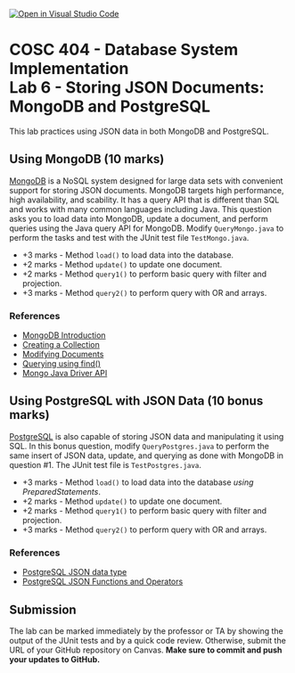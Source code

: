 [![Open in Visual Studio Code](https://classroom.github.com/assets/open-in-vscode-c66648af7eb3fe8bc4f294546bfd86ef473780cde1dea487d3c4ff354943c9ae.svg)](https://classroom.github.com/online_ide?assignment_repo_id=10230254&assignment_repo_type=AssignmentRepo)
# COSC 404 - Database System Implementation<br/>Lab 6 - Storing JSON Documents: MongoDB and PostgreSQL

This lab practices using JSON data in both MongoDB and PostgreSQL.

## Using MongoDB (10 marks)

[MongoDB](https://www.mongodb.org/) is a NoSQL system designed for large data sets with convenient support for storing JSON documents. MongoDB targets high performance, high availability, and scability.  It has a query API that is different than SQL and works with many common languages including Java.  This question asks you to load data into MongoDB, update a document, and perform queries using the Java query API for MongoDB.  Modify `QueryMongo.java` to perform the tasks and test with the JUnit test file `TestMongo.java`.

- +3 marks - Method `load()` to load data into the database.
- +2 marks - Method `update()` to update one document.
- +2 marks - Method `query1()` to perform basic query with filter and projection.
- +3 marks - Method `query2()` to perform query with OR and arrays.

### References

- [MongoDB Introduction](https://docs.mongodb.org/manual/core/introduction/)
- [Creating a Collection](https://docs.mongodb.org/manual/reference/method/db.createCollection/)
- [Modifying Documents](https://docs.mongodb.org/manual/tutorial/modify-documents/)
- [Querying using find()](https://docs.mongodb.org/manual/reference/method/db.collection.find/)
- [Mongo Java Driver API](https://mongodb.github.io/mongo-java-driver/4.4/apidocs/mongodb-driver-core/com/mongodb/package-summary.html)


## Using PostgreSQL with JSON Data (10 bonus marks)

[PostgreSQL](https://www.postgresql.org/) is also capable of storing JSON data and manipulating it using SQL. In this bonus question, modify `QueryPostgres.java` to perform the same insert of JSON data, update, and querying as done with MongoDB in question #1. The JUnit test file is `TestPostgres.java`.


- +3 marks - Method `load()` to load data into the database *using PreparedStatements*.
- +2 marks - Method `update()` to update one document.
- +2 marks - Method `query1()` to perform basic query with filter and projection.
- +3 marks - Method `query2()` to perform query with OR and arrays.


### References

- [PostgreSQL JSON data type](https://www.postgresql.org/docs/14/static/datatype-json.html)
- [PostgreSQL JSON Functions and Operators](https://www.postgresql.org/docs/14/static/functions-json.html)

## Submission

The lab can be marked immediately by the professor or TA by showing the output of the JUnit tests and by a quick code review.  Otherwise, submit the URL of your GitHub repository on Canvas. **Make sure to commit and push your updates to GitHub.**
